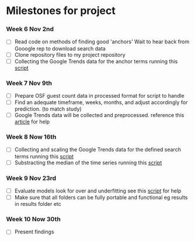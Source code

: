 # Milestones for project

### Week 6 Nov 2nd
- [ ] Read code on methods of finding good 'anchors'
        Wait to hear back from Gooogle rep to download search data
- [ ] Clone repository files to my project repository
- [ ] Collecting the Google Trends data for the anchor terms running this [script](https://github.com/statistical-lusardi/box_office_success_prediction/blob/master/preprocessing/collect_gt_data_anchors.R)

### Week 7 Nov 9th
- [ ] Prepare OSF guest count data in processed format for script to handle
- [ ] Find an adequate timeframe, weeks, months, and adjust accordingly for prediction. (to match study)
- [ ] Google Trends data will be collected and preprocessed. reference this [article](https://towardsdatascience.com/using-google-trends-data-to-leverage-your-predictive-model-a56635355e3d) for help

### Week 8 Now 16th
- [ ] Collecting and scaling the Google Trends data for the defined search terms running this [script](https://github.com/statistical-lusardi/box_office_success_prediction/blob/master/preprocessing/collect_gt_data_search_terms.R)
- [ ] Substracting the median of the time series running this [script](https://github.com/statistical-lusardi/box_office_success_prediction/blob/master/preprocessing/preprocess_gt_data.R)

### Week 9 Nov 23rd
- [ ] Evaluate models look for over and underfitting see this [script](https://github.com/statistical-lusardi/box_office_success_prediction/blob/master/preprocessing/calculate_google_values.R) for help
- [ ] Make sure that all folders can be fully portable and functional eg results in results folder etc

### Week 10 Now 30th
- [ ] Present findings